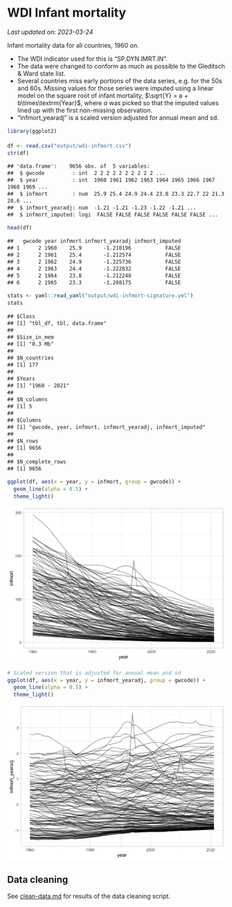 WDI Infant mortality
================

*Last updated on: 2023-03-24*

Infant mortality data for all countries, 1960 on.

- The WDI indicator used for this is “SP.DYN.IMRT.IN”.
- The data were changed to conform as much as possible to the Gleditsch
  & Ward state list.
- Several countries miss early portions of the data series, e.g. for the
  50s and 60s. Missing values for those series were imputed using a
  linear model on the square root of infant mortality,
  $\sqrt{Y} = a + b\times\textrm{Year}$, where *a* was picked so that
  the imputed values lined up with the first non-missing observation.
- “infmort_yearadj” is a scaled version adjusted for annual mean and sd.

``` r
library(ggplot2)

df <- read.csv("output/wdi-infmort.csv")
str(df)
```

    ## 'data.frame':    9656 obs. of  5 variables:
    ##  $ gwcode         : int  2 2 2 2 2 2 2 2 2 2 ...
    ##  $ year           : int  1960 1961 1962 1963 1964 1965 1966 1967 1968 1969 ...
    ##  $ infmort        : num  25.9 25.4 24.9 24.4 23.8 23.3 22.7 22 21.3 20.6 ...
    ##  $ infmort_yearadj: num  -1.21 -1.21 -1.23 -1.22 -1.21 ...
    ##  $ infmort_imputed: logi  FALSE FALSE FALSE FALSE FALSE FALSE ...

``` r
head(df)
```

    ##   gwcode year infmort infmort_yearadj infmort_imputed
    ## 1      2 1960    25.9       -1.210196           FALSE
    ## 2      2 1961    25.4       -1.212574           FALSE
    ## 3      2 1962    24.9       -1.225736           FALSE
    ## 4      2 1963    24.4       -1.222832           FALSE
    ## 5      2 1964    23.8       -1.212248           FALSE
    ## 6      2 1965    23.3       -1.208175           FALSE

``` r
stats <- yaml::read_yaml("output/wdi-infmort-signature.yml")
stats
```

    ## $Class
    ## [1] "tbl_df, tbl, data.frame"
    ## 
    ## $Size_in_mem
    ## [1] "0.3 Mb"
    ## 
    ## $N_countries
    ## [1] 177
    ## 
    ## $Years
    ## [1] "1960 - 2021"
    ## 
    ## $N_columns
    ## [1] 5
    ## 
    ## $Columns
    ## [1] "gwcode, year, infmort, infmort_yearadj, infmort_imputed"
    ## 
    ## $N_rows
    ## [1] 9656
    ## 
    ## $N_complete_rows
    ## [1] 9656

``` r
ggplot(df, aes(x = year, y = infmort, group = gwcode)) +
  geom_line(alpha = 0.5) +
  theme_light()
```

![](README_files/figure-gfm/unnamed-chunk-1-1.png)<!-- -->

``` r
# Scaled version that is adjusted for annual mean and sd
ggplot(df, aes(x = year, y = infmort_yearadj, group = gwcode)) +
  geom_line(alpha = 0.5) +
  theme_light()
```

![](README_files/figure-gfm/unnamed-chunk-1-2.png)<!-- -->

## Data cleaning

See [clean-data.md](clean-data.md) for results of the data cleaning
script.
